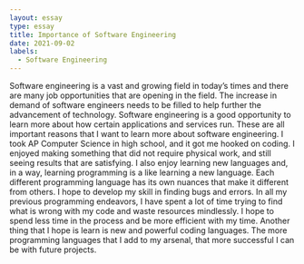 ```yaml
---
layout: essay
type: essay
title: Importance of Software Engineering
date: 2021-09-02
labels:
  - Software Engineering
---
```

Software engineering is a vast and growing field in today’s times and there are many job opportunities that are opening in the field. The increase in demand of software engineers needs to be filled to help further the advancement of technology. Software engineering is a good opportunity to learn more about how certain applications and services run. These are all important reasons that I want to learn more about software engineering. 
I took AP Computer Science in high school, and it got me hooked on coding. I enjoyed making something that did not require physical work, and still seeing results that are satisfying. I also enjoy learning new languages and, in a way, learning programming is a like learning a new language. Each different programming language has its own nuances that make it different from others. 
I hope to develop my skill in finding bugs and errors. In all my previous programming endeavors, I have spent a lot of time trying to find what is wrong with my code and waste resources mindlessly. I hope to spend less time in the process and be more efficient with my time. Another thing that I hope is learn is new and powerful coding languages. The more programming languages that I add to my arsenal, that more successful I can be with future projects. 

